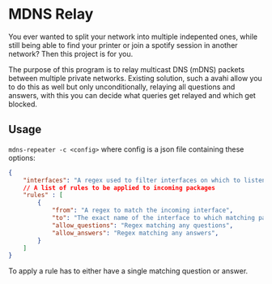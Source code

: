 # MDNS Relay

You ever wanted to split your network into multiple indepented ones, while still being able to find
your printer or join a spotify session in another network? Then this project is for you.

The purpose of this program is to relay multicast DNS (mDNS) packets between multiple private networks.
Existing solution, such a avahi allow you to do this as well but only unconditionally, relaying all questions
and answers, with this you can decide what queries get relayed and which get blocked.

## Usage
`mdns-repeater -c <config>` where config is a json file containing these options: 
```json
{
    "interfaces": "A regex used to filter interfaces on which to listen, to exclude for example the public net or VPNs completely",
    // A list of rules to be applied to incoming packages
    "rules" : [
        {
            "from": "A regex to match the incoming interface",
            "to": "The exact name of the interface to which matching packets will be relayed",
            "allow_questions": "Regex matching any questions",
            "allow_answers": "Regex matching any answers",
        }
    ]
}
```
To apply a rule has to either have a single matching question or answer.

